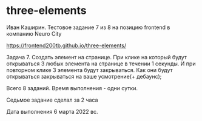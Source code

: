 # three-elements

Иван Каширин. Тестовое задание 7 из 8 на позицию frontend в компанию Neuro City

https://frontend200tb.github.io/three-elements/

Задача 7. Создать элемент на странице. При клике на который будут открываться 3 любых
элемента на странице в течении 1 секунды. И при повторном клике 3 элемента будут
закрываться. Как они будут открываться закрываться на ваше усмотрение(+ дебаунс);

Всего 8 заданий. Время выполнения - одни сутки.

Седьмое задание сделал за 2 часа

Дата выполнения 6 марта 2022 вс.

